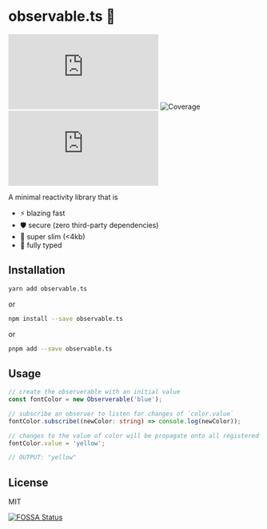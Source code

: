 # observable.ts 🐜

![npm](https://img.shields.io/npm/v/observable.ts) ![Coverage](https://img.shields.io/badge/coverage-100%25-green) ![License](https://img.shields.io/github/license/FPurchess/observable.ts)

A minimal reactivity library that is

- ⚡ blazing fast
- 🛡️ secure (zero third-party dependencies)
- 🐜 super slim (<4kb)
- 🔑 fully typed

## Installation

```bash
yarn add observable.ts
```

or

```bash
npm install --save observable.ts
```

or

```bash
pnpm add --save observable.ts
```

## Usage

```ts
// create the observerable with an initial value
const fontColor = new Observerable('blue');

// subscribe an observer to listen for changes of `color.value`
fontColor.subscribe((newColor: string) => console.log(newColor));

// changes to the value of color will be propagate onto all registered observers
fontColor.value = 'yellow';

// OUTPUT: "yellow"
```

## License

MIT

[![FOSSA Status](https://app.fossa.io/api/projects/git%2Bgithub.com%2FFPurchess%2Fobservable.ts.svg?type=large)](https://app.fossa.io/projects/git%2Bgithub.com%2FFPurchess%2Fobservable.ts?ref=badge_large)
